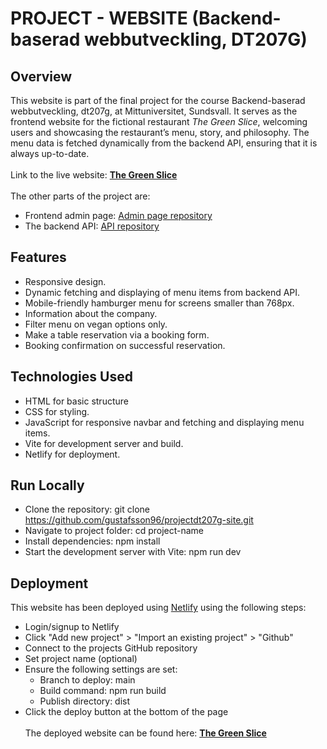 # PROJECT - WEBSITE (Backend-baserad webbutveckling, DT207G)

## Overview

This website is part of the final project for the course Backend-baserad webbutveckling, dt207g, at Mittuniversitet, Sundsvall. It serves as the frontend website for the fictional restaurant *The Green Slice*, welcoming users and showcasing the restaurant’s menu, story, and philosophy. The menu data is fetched dynamically from the backend API, ensuring that it is always up-to-date.
<br><br>
Link to the live website: **[The Green Slice](https://thegreenslice.netlify.app)**
<br><br>
The other parts of the project are:
* Frontend admin page: [Admin page repository](https://github.com/gustafsson96/projectdt207g-admin.git)
* The backend API: [API repository](https://github.com/gustafsson96/projectdt207g-api.git)

## Features
* Responsive design.
* Dynamic fetching and displaying of menu items from backend API.
* Mobile-friendly hamburger menu for screens smaller than 768px.
* Information about the company.
* Filter menu on vegan options only.
* Make a table reservation via a booking form.
* Booking confirmation on successful reservation.

## Technologies Used
* HTML for basic structure
* CSS for styling. 
* JavaScript for responsive navbar and fetching and displaying menu items.
* Vite for development server and build.
* Netlify for deployment.

## Run Locally
* Clone the repository: git clone https://github.com/gustafsson96/projectdt207g-site.git
* Navigate to project folder: cd project-name
* Install dependencies: npm install
* Start the development server with Vite: npm run dev

## Deployment
This website has been deployed using [Netlify](https://www.netlify.com) using the following steps:
* Login/signup to Netlify
* Click "Add new project" > "Import an existing project" > "Github"
* Connect to the projects GitHub repository
* Set project name (optional)
* Ensure the following settings are set:
  * Branch to deploy: main
  * Build command: npm run build
  * Publish directory: dist
* Click the deploy button at the bottom of the page
<br><br>
The deployed website can be found here: **[The Green Slice](https://dt207gprojectjg.netlify.app)**
